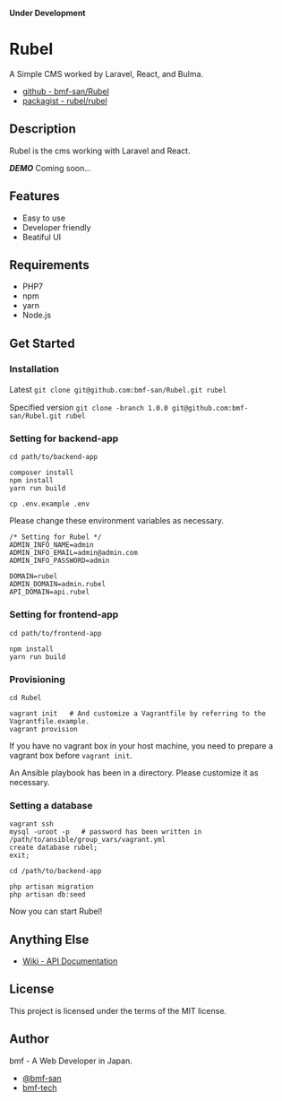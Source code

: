 **Under Development**

# Rubel
A Simple CMS worked by Laravel, React, and Bulma.

- [github - bmf-san/Rubel](https://github.com/bmf-san/Rubel)
- [packagist - rubel/rubel](https://packagist.org/packages/rubel/rubel)

## Description
Rubel is the cms working with Laravel and React.

***DEMO***
Coming soon...

## Features
- Easy to use
- Developer friendly
- Beatiful UI

## Requirements
- PHP7
- npm
- yarn
- Node.js

## Get Started

### Installation
Latest
`git clone git@github.com:bmf-san/Rubel.git rubel`　

Specified version
`git clone -branch 1.0.0 git@github.com:bmf-san/Rubel.git rubel`

### Setting for backend-app
```
cd path/to/backend-app

composer install
npm install
yarn run build

cp .env.example .env
```

Please change these environment variables as necessary.

```
/* Setting for Rubel */
ADMIN_INFO_NAME=admin
ADMIN_INFO_EMAIL=admin@admin.com
ADMIN_INFO_PASSWORD=admin

DOMAIN=rubel
ADMIN_DOMAIN=admin.rubel
API_DOMAIN=api.rubel
```

### Setting for frontend-app

```
cd path/to/frontend-app

npm install
yarn run build
```

### Provisioning

```
cd Rubel

vagrant init   # And customize a Vagrantfile by referring to the Vagrantfile.example.
vagrant provision
```

If you have no vagrant box in your host machine, you need to prepare a vagrant box before `vagrant init`.

An Ansible playbook has been in a directory.
Please customize it as necessary.

### Setting a database

```
vagrant ssh
mysql -uroot -p   # password has been written in /path/to/ansible/group_vars/vagrant.yml
create database rubel;
exit;

cd /path/to/backend-app

php artisan migration
php artisan db:seed
```

Now you can start Rubel!

## Anything Else
- [Wiki - API Documentation](https://github.com/bmf-san/laravel-react-blog-boilerplate/wiki/API-Documentation)

## License
This project is licensed under the terms of the MIT license.

## Author
bmf - A Web Developer in Japan.

- [@bmf-san](https://twitter.com/bmf_san)
- [bmf-tech](http://bmf-tech.com/)
